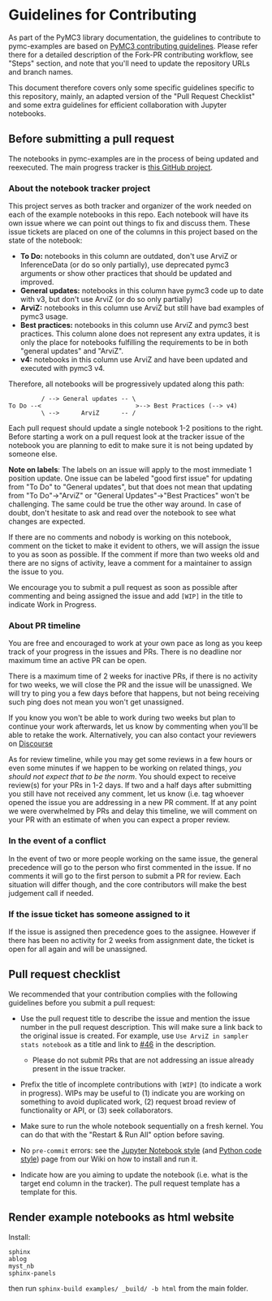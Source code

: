 # Guidelines for Contributing
As part of the PyMC3 library documentation, the guidelines to contribute to
pymc-examples are based on [PyMC3 contributing guidelines](https://github.com/pymc-devs/pymc3/blob/master/CONTRIBUTING.md). Please refer there
for a detailed description of the Fork-PR contributing workflow, see "Steps" section,
and note that you'll need to update the repository URLs and branch names.

This document therefore covers only some specific guidelines specific to this repository, mainly,
an adapted version of the "Pull Request Checklist" and some extra guidelines for
efficient collaboration with Jupyter notebooks.

## Before submitting a pull request
The notebooks in pymc-examples are in the process of being updated and reexecuted.
The main progress tracker is [this GitHub project](https://github.com/pymc-devs/pymc-examples/projects/1).

### About the notebook tracker project
This project serves as both tracker and organizer of the work needed on each of the example notebooks in this repo.
Each notebook will have its own issue where we can point out things to fix and discuss them.
These issue tickets are placed on one of the columns in this project based on the state of the notebook:

* **To Do:** notebooks in this column are outdated, don't use ArviZ or InferenceData (or do so only partially), use deprecated pymc3 arguments or show other practices that should be updated and improved.
* **General updates:** notebooks in this column have pymc3 code up to date with v3, but don't use ArviZ (or do so only partially)
* **ArviZ:** notebooks in this column use ArviZ but still have bad examples of pymc3 usage.
* **Best practices:** notebooks in this column use ArviZ and pymc3 best practices. This column alone does not represent any extra updates, it is only the place for notebooks fulfilling the requirements to be in both "general updates" and "ArviZ".
* **v4:** notebooks in this column use ArviZ and have been updated and executed with pymc3 v4.

Therefore, all notebooks will be progressively updated along this path:

```
         / --> General updates -- \
To Do --<                          >--> Best Practices (--> v4)
         \ -->      ArviZ      -- /
```

Each pull request should update a single notebook 1-2 positions to the right.
Before starting a work on a pull request look at the tracker issue of the
notebook you are planning to edit to make sure it is not being updated by someone
else.

**Note on labels**: The labels on an issue will apply to the most immediate 1 position update.
One issue can be labeled "good first issue" for updating from "To Do" to "General updates", but
that does not mean that updating from "To Do"->"ArviZ" or
"General Updates"->"Best Practices" won't be challenging.
The same could be true the other way around.
In case of doubt, don't hesitate to ask and read over the notebook to
see what changes are expected.

If there are no comments and nobody is working on this notebook,
comment on the ticket to make it evident to others, we will assign
the issue to you as soon as possible.
If the comment if more than two weeks old and there are no signs of
activity, leave a comment for a maintainer to assign the issue to you.

We encourage you to submit a pull request as soon as possible after commenting
and being assigned the issue and
add `[WIP]` in the title to indicate Work in Progress.

### About PR timeline
You are free and encouraged to work at your own pace as long as you keep
track of your progress in the issues and PRs. There is no deadline nor
maximum time an active PR can be open.

There is a maximum time of 2 weeks for inactive PRs,
if there is no activity for two weeks,
we will close the PR and the issue will be unassigned.
We will try to ping you a few days before that happens,
but not being receiving such ping does not mean you won't get unassigned.

If you know you won't be able to work during two weeks but plan to
continue your work afterwards, let us know by commenting when you'll be able
to retake the work.
Alternatively, you can also contact your reviewers on [Discourse](https://discourse.pymc.io/)

As for review timeline, while you may get some reviews in a few hours or even some minutes
if we happen to be working on related things, _you should not expect that to be the norm_.
You should expect to receive review(s) for your PRs in 1-2 days. If two and a half days
after submitting you still have not received any comment, let us know (i.e. tag whoever
opened the issue you are addressing in a new PR comment. If at any point we were
overwhelmed by PRs and delay this timeline, we will comment on your PR with an estimate
of when you can expect a proper review.

### In the event of a conflict
In the event of two or more people working on the same issue,
the general precedence will go to the person who first commented in the issue.
If no comments it will go to the first person to submit a PR for review.
Each situation will differ though, and the core contributors will make the best judgement call if needed.

### If the issue ticket has someone assigned to it
If the issue is assigned then precedence goes to the assignee.
However if there has been no activity for 2 weeks from assignment date,
the ticket is open for all again and will be unassigned.

## Pull request checklist

We recommended that your contribution complies with the following guidelines before you submit a pull request:

*  Use the pull request title to describe the issue and mention the issue number in the pull request description. This will make sure a link back to the original issue is created. For example, use `Use ArviZ in sampler stats notebook` as a title and link to [#46](https://github.com/pymc-devs/pymc-examples/issues/46) in the description.
   * Please do not submit PRs that are not addressing an issue already present in the issue tracker.

*  Prefix the title of incomplete contributions with `[WIP]` (to indicate a work in progress). WIPs may be useful to (1) indicate you are working on something to avoid duplicated work, (2) request broad review of functionality or API, or (3) seek collaborators.

* Make sure to run the whole notebook sequentially on a fresh kernel. You can do that with the
  "Restart & Run All" option before saving.

* No `pre-commit` errors: see the [Jupyter Notebook style](https://github.com/pymc-devs/pymc3/wiki/PyMC3-Jupyter-Notebook-Style-Guide) (and [Python code style](https://github.com/pymc-devs/pymc3/wiki/PyMC3-Python-Code-Style)) page from our Wiki on how to install and run it.

* Indicate how are you aiming to update the notebook (i.e. what is the target end column in the tracker). The pull request template has a template for this.

## Render example notebooks as html website
Install:

```
sphinx
ablog
myst_nb
sphinx-panels
```

then run `sphinx-build examples/ _build/ -b html` from the main folder.

